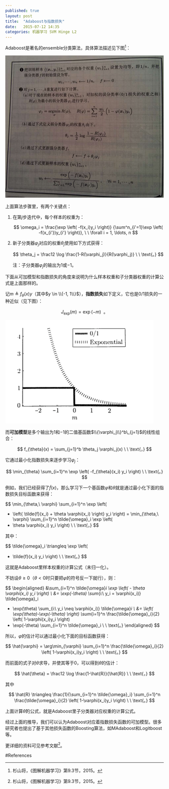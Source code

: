 ```yaml
---
published: true
layout: post
title:  "Adaboost与指数损失"
date:   2015-07-12 14:35
categories: 机器学习 SVM Hinge L2
---
```


Adaboost是著名的ensemble分类算法，具体算法描述见下图[^graph_ml]：

![Adaboost算法][adaboost]

上面算法步骤里，有两个关键点：

1. 在第$j$步迭代中，每个样本的权重为：

	$$
	\omega_i = \frac{\exp \left( -f(x_i)y_i \right)}
	{\sum^n_{i'=1}\exp \left( -f(x_{i'})y_{i'} \right)}, \ \ 
	\forall i = 1, \ldots, n
	$$
2. 新子分类器$\varphi_j$对应的权重$\theta_j$使用如下方式获得：
	
	$$
	\theta_j = \frac12 \log \frac{1-R(\varphi_j)}{R(\varphi_j)}  \ \ \text{。}
	$$
	
	注：子分类器$\varphi_j$的输出为$1$或$-1$。

下面从可加模型和指数损失的角度来说明为什么样本权重和子分类器权重的计算公式是上面那样的。

记$m \triangleq f_{\theta}(x) y$（其中$y \in \\{-1, 1\\}$），**指数损失**如下定义，它也是0/1损失的一种近似（见下图）：

$$
J_{\text{exp}}(m) = \exp (-m) \ \ \text{。}
$$

![指数损失函数][exploss]

而**可加模型**是多个输出为$1$和$-1$的二值基函数$\\{\varphi_j\\}^b\_{j=1}$的线性组合：

$$
f_{\theta}(x) = \sum_{j=1}^b \theta_j \varphi_j(x)  \ \ \text{，}
$$

它通过最小化指数损失来逐步学习$\varphi_j$：

$$
\min_{\theta} \sum_{i=1}^n \exp \left( -f_{\theta}(x_i) y_i \right) \ \ \text{。}
$$

例如，我们已经获得了$\tilde{f}(x)$，那么学习下一个基函数$\varphi$和$\theta$就是通过最小化下面的指数损失目标函数来获得：

$$
\min_{\theta,\ \varphi} \sum_{i=1}^n \exp \left( 
- \left\{ \tilde{f}(x_i) + \theta \varphi(x_i) \right\} y_i 
\right) 
= \min_{\theta,\ \varphi} \sum_{i=1}^n \tilde{\omega}_i
\exp \left( 
- \theta \varphi(x_i) y_i 
\right) 
\ \ \text{，}
$$

其中：

$$
\tilde{\omega}_i \triangleq \exp \left(
- \tilde{f}(x_i) y_i
 \right)
 \ \ \text{。}
$$

这就是Adaboost里样本权重的计算公式（未归一化）。

不妨设$\theta \geq 0$（$\theta < 0$时只要把$\varphi$的符号反一下就行），则：

$$
\begin{aligned}
&\sum_{i=1}^n \tilde{\omega}_i
\exp \left( - \theta \varphi(x_i) y_i \right)  \\
&= \exp(-\theta) \sum_{i:\ y_i = \varphi(x_i)} \tilde{\omega}_i 
+ \exp(\theta) \sum_{i:\ y_i \neq \varphi(x_i)} \tilde{\omega}_i \\
&= \left( \exp(\theta)-\exp(-\theta) \right) 
\sum_{i=1}^n \frac{\tilde{\omega}_i}{2} \left( 1-\varphi(x_i)y_i \right)
+ \exp(-\theta) \sum_{i=1}^n \tilde{\omega}_i \ \ \text{。}
\end{aligned}
$$

所以，$\varphi$的估计可以通过最小化下面的目标函数获得：

$$
\hat{\varphi} = \arg\min_{\varphi} \sum_{i=1}^n 
\frac{\tilde{\omega}_i}{2} \left( 1-\varphi(x_i)y_i \right)
\ \ \text{。}
$$

而前面的式子对$\theta$求导，并使其等于$0$，可以得到$\theta$的估计：

$$
\hat{\theta} = \frac12 \log \frac{1-\hat{R}}{\hat{R}}
\ \ \text{，}
$$

其中

$$
\hat{R} \triangleq \frac{1}{\sum_{i=1}^n \tilde{\omega}_i}
\sum_{i=1}^n \frac{\tilde{\omega}_i}{2} \left( 1-\varphi(x_i)y_i \right)
\ \ \text{。}
$$

上面计算$\hat{\theta}$的公式，就是Adaboost里子分类器对应权重的计算公式。

经过上面的推导，我们可以认为Adaboost对应着指数损失函数的可加模型。很多研究者也提出了基于其他损失函数的Boosting算法，如MAdaboost和Logitboost等。

更详细的资料可见参考文献[^graph_ml]。

[adaboost]: /images/adaboost.png "Adaboost算法"
[exploss]: /images/exponentialloss.png "指数损失"

#References

[^graph_ml]: 杉山将，《图解机器学习》第9.3节，2015。